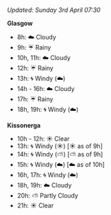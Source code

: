 *Updated: Sunday 3rd April 07:30*

**Glasgow**

* 8h: :cloud: Cloudy
* 9h: :umbrella: Rainy
* 10h, 11h: :cloud: Cloudy
* 12h: :umbrella: Rainy
* 13h: :cyclone: Windy (:cloud:)
* 14h - 16h: :cloud: Cloudy
* 17h: :umbrella: Rainy
* 18h, 19h: :cyclone: Windy (:cloud:)

**Kissonerga**

* 10h - 12h: :sunny: Clear
* 13h: :cyclone: Windy (:sunny:) [:sunny: as of 9h]
* 14h: :cyclone: Windy (:partly_sunny:) [:partly_sunny: as of 9h]
* 15h: :cyclone: Windy (:cloud:) [:cloud: as of 10h]
* 16h, 17h: :cyclone: Windy (:cloud:)
* 18h, 19h: :cloud: Cloudy
* 20h: :partly_sunny: Partly Cloudy
* 21h: :sunny: Clear
